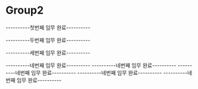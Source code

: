 # Group2

----------첫번째 임무 완료----------

----------두번째 임무 완료----------

----------세번째 임무 완료----------

----------네번째 임무 완료----------
----------네번째 임무 완료----------
----------네번째 임무 완료----------
----------네번째 임무 완료----------
----------네번째 임무 완료----------

